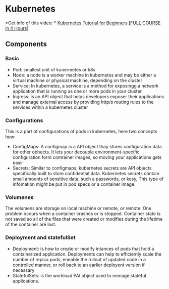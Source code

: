 # Kubernetes

*Get info of this video: * [Kubernetes Tutorial for Beginners [FULL COURSE in 4 Hours]](https://www.youtube.com/watch?v=X48VuDVv0do)

## Components 

### Basic
- Pod: smallest unit of kunermetes or k8s 
- Node: a node is a worker machine in kubernetes and may be either a virtual machine or physical machine, depending on the cluster
- Service: In kubernetes, a service is a method for exposingg a network application that is running as one or more pods in your cluster
- Ingress: is an API object that helps developers exposer their applications and manage external access by providing http/s routing rules to the services within a kubernetes cluster

### Configurations

This is a part of configurations of pods in kubernetes, here two concepts how:
- ConfigMaps: A configmap is a API object thay stores configuration data for other obhects. It lets your decouple environment-specific configuration form contrainer images, so moving your applications gets easir
- Secrets: Similar to configmaps, kubernetes secrets are API objects specifically built to store confidential data. Kubernetes secrets contain small amounts of sensitive data, such a passwords, or kesy, This type of infomation might be put in pod specs or a container image.

### Volumenes

The volumens are storage on local machine or remote, or remote. One problem occurs when a container crashes or is stopped. Container state is not saved so all of the files that were created or modifies during the lifetime of the container are lost.

### Deployment and statefulSet

- Deployment: is how to create or modify intances of pods that hold a containerized application. Deployments can help to efficiently scale the number of repica pods, eneable the rollout of updated code in a controlled manner, or roll back to an earlier deployent version if necessary
- StatefulSets: is the workload PAI object used to menage stateful applications.

